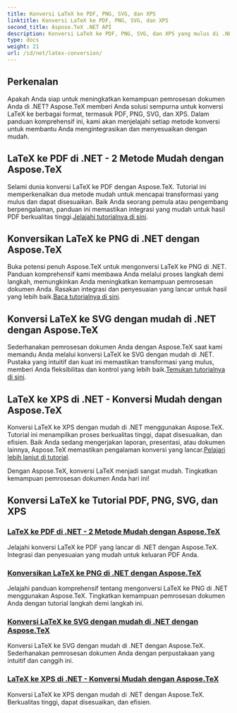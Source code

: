 ```yaml
---
title: Konversi LaTeX ke PDF, PNG, SVG, dan XPS
linktitle: Konversi LaTeX ke PDF, PNG, SVG, dan XPS
second_title: Aspose.TeX .NET API
description: Konversi LaTeX ke PDF, PNG, SVG, dan XPS yang mulus di .NET dengan Aspose.TeX. Integrasi yang mudah untuk hasil PDF yang disesuaikan dan berkualitas tinggi.
type: docs
weight: 21
url: /id/net/latex-conversion/
---
```

## Perkenalan

Apakah Anda siap untuk meningkatkan kemampuan pemrosesan dokumen Anda di .NET? Aspose.TeX memberi Anda solusi sempurna untuk konversi LaTeX ke berbagai format, termasuk PDF, PNG, SVG, dan XPS. Dalam panduan komprehensif ini, kami akan menjelajahi setiap metode konversi untuk membantu Anda mengintegrasikan dan menyesuaikan dengan mudah.

## LaTeX ke PDF di .NET - 2 Metode Mudah dengan Aspose.TeX

 Selami dunia konversi LaTeX ke PDF dengan Aspose.TeX. Tutorial ini memperkenalkan dua metode mudah untuk mencapai transformasi yang mulus dan dapat disesuaikan. Baik Anda seorang pemula atau pengembang berpengalaman, panduan ini memastikan integrasi yang mudah untuk hasil PDF berkualitas tinggi.[Jelajahi tutorialnya di sini](./to-pdf/).

## Konversikan LaTeX ke PNG di .NET dengan Aspose.TeX

 Buka potensi penuh Aspose.TeX untuk mengonversi LaTeX ke PNG di .NET. Panduan komprehensif kami membawa Anda melalui proses langkah demi langkah, memungkinkan Anda meningkatkan kemampuan pemrosesan dokumen Anda. Rasakan integrasi dan penyesuaian yang lancar untuk hasil yang lebih baik.[Baca tutorialnya di sini](./to-png/).

## Konversi LaTeX ke SVG dengan mudah di .NET dengan Aspose.TeX

 Sederhanakan pemrosesan dokumen Anda dengan Aspose.TeX saat kami memandu Anda melalui konversi LaTeX ke SVG dengan mudah di .NET. Pustaka yang intuitif dan kuat ini memastikan transformasi yang mulus, memberi Anda fleksibilitas dan kontrol yang lebih baik.[Temukan tutorialnya di sini](./to-svg/).

## LaTeX ke XPS di .NET - Konversi Mudah dengan Aspose.TeX

 Konversi LaTeX ke XPS dengan mudah di .NET menggunakan Aspose.TeX. Tutorial ini menampilkan proses berkualitas tinggi, dapat disesuaikan, dan efisien. Baik Anda sedang mengerjakan laporan, presentasi, atau dokumen lainnya, Aspose.TeX memastikan pengalaman konversi yang lancar.[Pelajari lebih lanjut di tutorial](./to-xps/).

Dengan Aspose.TeX, konversi LaTeX menjadi sangat mudah. Tingkatkan kemampuan pemrosesan dokumen Anda hari ini!
## Konversi LaTeX ke Tutorial PDF, PNG, SVG, dan XPS
### [LaTeX ke PDF di .NET - 2 Metode Mudah dengan Aspose.TeX](./to-pdf/)
Jelajahi konversi LaTeX ke PDF yang lancar di .NET dengan Aspose.TeX. Integrasi dan penyesuaian yang mudah untuk keluaran PDF Anda.
### [Konversikan LaTeX ke PNG di .NET dengan Aspose.TeX](./to-png/)
Jelajahi panduan komprehensif tentang mengonversi LaTeX ke PNG di .NET menggunakan Aspose.TeX. Tingkatkan kemampuan pemrosesan dokumen Anda dengan tutorial langkah demi langkah ini.
### [Konversi LaTeX ke SVG dengan mudah di .NET dengan Aspose.TeX](./to-svg/)
Konversi LaTeX ke SVG dengan mudah di .NET dengan Aspose.TeX. Sederhanakan pemrosesan dokumen Anda dengan perpustakaan yang intuitif dan canggih ini.
### [LaTeX ke XPS di .NET - Konversi Mudah dengan Aspose.TeX](./to-xps/)
Konversi LaTeX ke XPS dengan mudah di .NET dengan Aspose.TeX. Berkualitas tinggi, dapat disesuaikan, dan efisien.